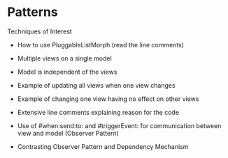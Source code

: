 Patterns
==========================
Techniques of Interest

- How to use PluggableListMorph (read the line comments)
 
- Multiple views on a single model
 
- Model is independent of the views

- Example of updating all views when one view changes

- Example of changing one view having no effect on other views

- Extensive line comments explaining reason for the code

- Use of #when:send:to: and #triggerEvent: for communication between view and model (Observer Pattern)

- Contrasting Observer Pattern and Dependency Mechanism 

